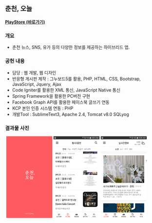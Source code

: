 ## 춘천, 오늘
#### [PlayStore (바로가기)](https://play.google.com/store/apps/details?id=com.heretoday.cctoday&hl=ko)
### 개요
+ 춘천 뉴스, SNS, 유가 등의 다양한 정보를 제공하는 하이브리드 앱.
### 공헌 내용
+ 담당 : 웹 개발, 웹 디자인
+ 반응형 게시판 제작 : 그누보드5를 활용, PHP, HTML, CSS, Bootstrap, JavaScript, Jquery, Ajax
+ Code Igniter를 활용한 XML 통신, JavaScript Native 통신
+ Spring Framework을 활용한 PC버전 구현
+ Facebook Graph API를 활용한 페이스북 글쓰기 연동
+ KCP 본인 인증 시스템 연동 : PHP
+ 개발Tool : SublimeText3, Apache 2.4, Tomcat v8.0 SQLyog

### 결과물 사진
&nbsp;<img src="start.webp" width="30%">&nbsp;<img src="board.webp" width="30%">&nbsp;<img src="main.webp" width="30%">